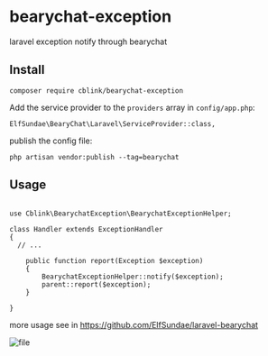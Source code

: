 # bearychat-exception
laravel exception notify through bearychat

## Install

`composer require cblink/bearychat-exception`

Add the service provider to the `providers` array in `config/app.php`:

`ElfSundae\BearyChat\Laravel\ServiceProvider::class,`

publish the config file:

`php artisan vendor:publish --tag=bearychat`

## Usage

```

use Cblink\BearychatException\BearychatExceptionHelper;

class Handler extends ExceptionHandler
{
  // ...
  
    public function report(Exception $exception)
    {
        BearychatExceptionHelper::notify($exception);
        parent::report($exception);
    }

}

```

more usage see in https://github.com/ElfSundae/laravel-bearychat

![file](https://lccdn.phphub.org/uploads/images/201804/19/4486/O53DWlcSrT.jpg?imageView2/2/w/1240/h/0)
